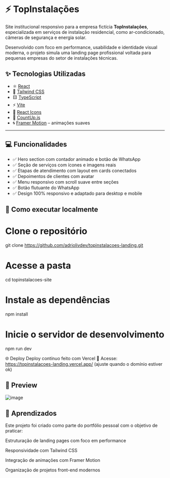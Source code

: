 # ⚡ TopInstalações

Site institucional responsivo para a empresa fictícia **TopInstalações**, especializada em serviços de instalação residencial, como ar-condicionado, câmeras de segurança e energia solar.

Desenvolvido com foco em performance, usabilidade e identidade visual moderna, o projeto simula uma landing page profissional voltada para pequenas empresas do setor de instalações técnicas.


## ✨ Tecnologias Utilizadas

- ⚛️ [React](https://reactjs.org/)
- 💅 [Tailwind CSS](https://tailwindcss.com/)
- 🟨 [TypeScript](https://www.typescriptlang.org/)
- ⚡ [Vite](https://vitejs.dev/)
- 🎯 [React Icons](https://react-icons.github.io/react-icons/)
- 🎥 [CountUp.js](https://www.npmjs.com/package/react-countup)
- 🌀 [Framer Motion](https://www.framer.com/motion/) – animações suaves

---

## 💻 Funcionalidades

- ✅ Hero section com contador animado e botão de WhatsApp
- ✅ Seção de serviços com ícones e imagens reais
- ✅ Etapas de atendimento com layout em cards conectados
- ✅ Depoimentos de clientes com avatar
- ✅ Menu responsivo com scroll suave entre seções
- ✅ Botão flutuante do WhatsApp
- ✅ Design 100% responsivo e adaptado para desktop e mobile


## 🚀 Como executar localmente

# Clone o repositório
git clone https://github.com/adriolivdev/topinstalacoes-landing.git

# Acesse a pasta
cd topinstalacoes-site

# Instale as dependências
npm install

# Inicie o servidor de desenvolvimento
npm run dev

🌐 Deploy
Deploy contínuo feito com Vercel
🔗 Acesse: https://topinstalacoes-landing.vercel.app/ (ajuste quando o domínio estiver ok)

## 📸 Preview
![image](https://github.com/user-attachments/assets/bc536a49-75ca-4153-b975-365c325cca51)


## 🧠 Aprendizados
Este projeto foi criado como parte do portfólio pessoal com o objetivo de praticar:

Estruturação de landing pages com foco em performance

Responsividade com Tailwind CSS

Integração de animações com Framer Motion

Organização de projetos front-end modernos
